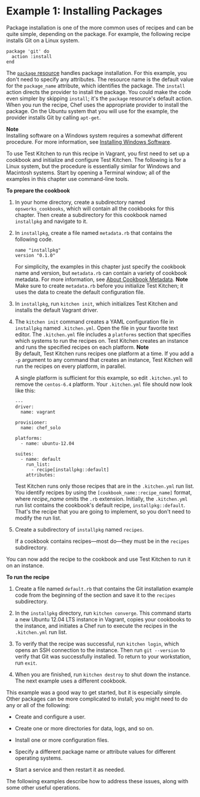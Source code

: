 # Example 1: Installing Packages<a name="cookbooks-101-basics-packages"></a>

Package installation is one of the more common uses of recipes and can be quite simple, depending on the package\. For example, the following recipe installs Git on a Linux system\.

```
package 'git' do
  action :install
end
```

The [`package` resource](https://docs.chef.io/chef/resources.html#package) handles package installation\. For this example, you don't need to specify any attributes\. The resource name is the default value for the `package_name` attribute, which identifies the package\. The `install` action directs the provider to install the package\. You could make the code even simpler by skipping `install`; it's the `package` resource's default action\. When you run the recipe, Chef uses the appropriate provider to install the package\. On the Ubuntu system that you will use for the example, the provider installs Git by calling `apt-get`\.

**Note**  
Installing software on a Windows system requires a somewhat different procedure\. For more information, see [Installing Windows Software](cookbooks-101-opsworks-install-software.md)\.

To use Test Kitchen to run this recipe in Vagrant, you first need to set up a cookbook and initialize and configure Test Kitchen\. The following is for a Linux system, but the procedure is essentially similar for Windows and Macintosh systems\. Start by opening a Terminal window; all of the examples in this chapter use command\-line tools\.

**To prepare the cookbook**

1. In your home directory, create a subdirectory named `opsworks_cookbooks`, which will contain all the cookbooks for this chapter\. Then create a subdirectory for this cookbook named `installpkg` and navigate to it\.

1. In `installpkg`, create a file named `metadata.rb` that contains the following code\.

   ```
   name "installpkg"
   version "0.1.0"
   ```

   For simplicity, the examples in this chapter just specify the cookbook name and version, but `metadata.rb` can contain a variety of cookbook metadata\. For more information, see [About Cookbook Metadata](http://docs.chef.io/cookbook_repo.html#about-cookbook-metadata)\.
**Note**  
Make sure to create `metadata.rb` before you initialize Test Kitchen; it uses the data to create the default configuration file\.

1. In `installpkg`, run `kitchen init`, which initializes Test Kitchen and installs the default Vagrant driver\.

1. The `kitchen init` command creates a YAML configuration file in `installpkg` named `.kitchen.yml`\. Open the file in your favorite text editor\. The `.kitchen.yml` file includes a `platforms` section that specifies which systems to run the recipes on\. Test Kitchen creates an instance and runs the specified recipes on each platform\. 
**Note**  
By default, Test Kitchen runs recipes one platform at a time\. If you add a `-p` argument to any command that creates an instance, Test Kitchen will run the recipes on every platform, in parallel\.

   A single platform is sufficient for this example, so edit `.kitchen.yml` to remove the `centos-6.4` platform\. Your `.kitchen.yml` file should now look like this:

   ```
   ---
   driver:
     name: vagrant
   
   provisioner:
     name: chef_solo
   
   platforms:
     - name: ubuntu-12.04
   
   suites:
     - name: default
       run_list:
         - recipe[installpkg::default]
       attributes:
   ```

   Test Kitchen runs only those recipes that are in the `.kitchen.yml` run list\. You identify recipes by using the `[cookbook_name::recipe_name]` format, where *recipe\_name* omits the `.rb` extension\. Initially, the `.kitchen.yml` run list contains the cookbook's default recipe, `installpkg::default`\. That's the recipe that you are going to implement, so you don't need to modify the run list\.

1. Create a subdirectory of `installpkg` named `recipes`\.

   If a cookbook contains recipes—most do—they must be in the `recipes` subdirectory\.

You can now add the recipe to the cookbook and use Test Kitchen to run it on an instance\.

**To run the recipe**

1. Create a file named `default.rb` that contains the Git installation example code from the beginning of the section and save it to the `recipes` subdirectory\.

1. In the `installpkg` directory, run `kitchen converge`\. This command starts a new Ubuntu 12\.04 LTS instance in Vagrant, copies your cookbooks to the instance, and initiates a Chef run to execute the recipes in the `.kitchen.yml` run list\.

1. To verify that the recipe was successful, run `kitchen login`, which opens an SSH connection to the instance\. Then run `git --version` to verify that Git was successfully installed\. To return to your workstation, run `exit`\.

1. When you are finished, run `kitchen destroy` to shut down the instance\. The next example uses a different cookbook\.

This example was a good way to get started, but it is especially simple\. Other packages can be more complicated to install; you might need to do any or all of the following:

+ Create and configure a user\.

+ Create one or more directories for data, logs, and so on\.

+ Install one or more configuration files\.

+ Specify a different package name or attribute values for different operating systems\.

+ Start a service and then restart it as needed\.

The following examples describe how to address these issues, along with some other useful operations\.